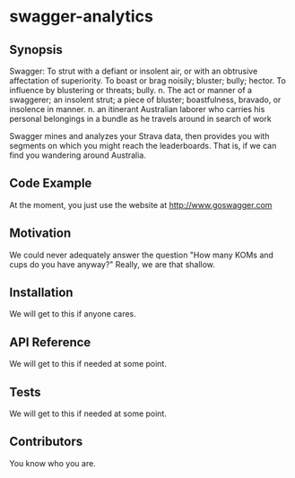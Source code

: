 # swagger-analytics

## Synopsis

Swagger:
	To strut with a defiant or insolent air, or with an obtrusive affectation of superiority.
	To boast or brag noisily; bluster; bully; hector.
	To influence by blustering or threats; bully.
	n. The act or manner of a swaggerer; an insolent strut; a piece of bluster; boastfulness, bravado, or insolence in manner.
	n. an itinerant Australian laborer who carries his personal belongings in a bundle as he travels around in search of work

Swagger mines and analyzes your Strava data, then provides you with segments on which you might reach the leaderboards. That is, if we can find you wandering around Australia.

## Code Example

At the moment, you just use the website at http://www.goswagger.com

## Motivation

We could never adequately answer the question "How many KOMs and cups do you have anyway?" Really, we are that shallow.

## Installation

We will get to this if anyone cares.

## API Reference

We will get to this if needed at some point.

## Tests

We will get to this if needed at some point.

## Contributors

You know who you are.

